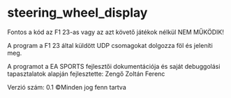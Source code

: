 # steering_wheel_display

Fontos a kód az F1 23-as vagy az azt követő játékok nélkül NEM MŰKÖDIK!

A program a F1 23 által küldött UDP csomagokat dolgozza föl és jeleníti meg.

A programot a EA SPORTS fejlesztői dokumentációja és saját debuggolási tapasztalatok alapján fejlesztette:
Zengő Zoltán Ferenc

Verzió szám: 0.1
©Minden jog fenn tartva
